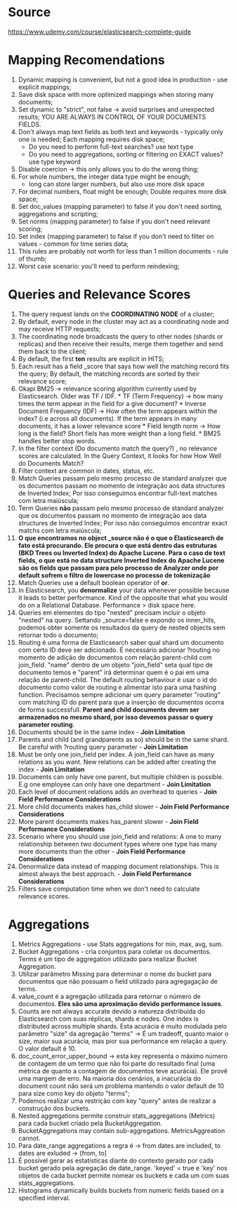 # Source

https://www.udemy.com/course/elasticsearch-complete-guide

# Mapping Recomendations

1. Dynamic mapping is convenient, but not a good idea in production - use explicit mappings;
2. Save disk space with more optimized mappings when storing many documents;
3. Set dynamic to "strict", not false -> avoid surprises and unexpected results; YOU ARE ALWAYS IN CONTROL OF YOUR DOCUMENTS FIELDS.
4. Don't always map text fields as both text and keywords - typically only one is needed; Each mapping requires disk space;
    * Do you need to perform full-text searches? use text type
    * Do you need to aggregations, sorting or filtering on EXACT values? use type keyword
5. Disable coercion -> this only allows you to do the wrong thing;
6. For whole numbers, the integer data type might be enough;
    * long can store larger numbers, but also use more disk space
7. For decimal numbers, float might be enough; Double requires more disk space;
8. Set doc_values (mapping parameter) to false if you don't need sorting, aggregations and scripting;
9. Set norms (mapping parameter) to false if you don't need relevant scoring;
10. Set index (mapping parameter) to false if you don't need to filter on values - common for time series data;
11. This rules are probably not worth for less than 1 million documents - rule of thumb;
12. Worst case scenario: you'll need to perform reindexing;

# Queries and Relevance Scores

1. The query request lands on the **COORDINATING NODE** of a cluster;
2. By default, every node in the cluster may act as a coordinating node and may receive HTTP requests;
3. The coordinating node broadcasts the query to other nodes (shards or replicas) and then receive their results, merge them together and send them back to the client;
4. By default, the first **ten** results are explicit in HITS;
5. Each result has a field _score that says how well the matching record fits the query; By default, the matching records are sorted by their relevance score;
6. Okapi BM25 -> relevance scoring algorithm currently used by Elasticsearch. Older was TF / IDF. 
         * TF (Term Frequency)  -> how many times the term appear in the field for a give document?
         * Inverse Document Frequency (IDF) -> How often the term appears within the index? (i.e across all documents). If the term appears in many documents, it has a lower            relevance score
         * Field length norm -> How long is the field? Short fiels has more weight than a long field.
         * BM25 handles better stop words.
7. In the filter context (Do documento match the query?) , no relevance scores are calculated. In the Query Context, it looks for how How Well do Documents Match?
8. Filter context are common in dates, status, etc.
9. Match Queries passam pelo mesmo processo de standard analyzer que os documentos passam no momento de integração aos data structures de Inverted Index; Por isso conseguimos   encontrar full-text matches com letra maiúscula;
10. Term Queries **não** passam pelo mesmo processo de standard analyzer que os documentos passam no momento de integração aos data structures de Inverted Index; Por isso não   conseguimos encontrar exact matchs com letra maiúscula;
11. **O que encontramos no object _source não é o que o Elasticsearch de fato está procurando. Ele procura o que está dentro das estruturas (BKD Trees ou Inverted Index) do Apache Lucene. Para o caso de text fields, o que está no data structure Inverted Index do Apache Lucene são os fields que passam para pelo processo de Analyzer onde por default sofrem o filtro de lowercase no processo de tokenização**
12. Match Queries use a default boolean operator of **or**.
13. In Elasticsearch, you **denormalize** your data whenever possible because it leads to better performance. Kind of the opposite that what you would do on a Relational Database. Performance > disk space here.
14. Queries em elementes do tipo "nested" precisam incluir o objeto "nested" na query. Settando _source=false e expondo os inner_hits, podemos obter somente os resultados da query de nested objects sem retornar todo o documento;
15. Routing é uma forma de Elasticsearch saber qual shard um documento com certo ID deve ser adicionado. É necessário adicionar ?routing no momento de adição de documentos com relação parent-child com join_field. "name" dentro de um objeto "join_field" seta qual tipo de documento temos e "parent" irá determinar quem é o pai em uma relação de parent-child. The default routing behaviour é usar o id do documento como valor de routing e alimentar isto para uma hashing function. Precisamos sempre adicionar um query parameter "routing" com matching ID do parent para que a inserção de documentos ocorra de forma successfull. **Parent and child documents devem ser armazenados no mesmo shard, por isso devemos passar o query parameter routing**.
16. Documents should be in the same index - **Join Limitation**
17. Parents and child (and grandparents as so) should be in the same shard. Be careful with ?routing query parameter - **Join Limitation**
18. Must be only one join_field per index. A join_field can have as many relations as you want. New relations can be added after creating the index - **Join Limitation**
19. Documents can only have one parent, but multiple children is possible. E.g one employee can only have one department - **Join Limitation**
20. Each level of document relations adds an overhead to queries - **Join Field Performance Considerations**
21. More child documents makes has_child slower - **Join Field Performance Considerations**
22. More parent documents makes has_parent slower - **Join Field Performance Considerations**
23. Scenario where you should use join_field and relations: A one to many relationship between two document types where one type has many more documents than the other - **Join Field Performance Considerations**
24. Denormalize data instead of mapping document relationships. This is almost always the best approach. - **Join Field Performance Considerations**
25. Filters save computation time when we don't need to calculate relevance scores.

# Aggregations

1. Metrics Aggregations - use Stats aggregations for min, max, avg, sum.
2. Bucket Aggregations - cria conjuntos para coletar os documentos. Terms é um tipo de aggregation utilizado para realizar Bucket Aggregation.
3. Utilizar parâmetro Missing para determinar o nome do bucket para documentos que não possuam o field utilizado para agregagação de terms.
4. value_count é a agregação utilizada para retornar o número de documentos. **Eles são uma aproximação devido performance issues**.
5. Counts are not always accurate devido a natureza distribuída do Elasticsearch com suas réplicas, shards e nodes. One index is distributed across multiple shards. Esta acurácia é muito modulada pelo parâmetro "size" da agregação "terms" -> É um tradeoff, quanto maior o size, maior sua acurácia, mas pior sua performance em relação a query. O valor default é 10.
6. doc_count_error_upper_bound -> esta key representa o máximo número de contagem de um termo que não foi parte do resultado final (uma métrica de quanto a contagem de documentos teve acurácia). Ele provê uma margem de erro. Na maioria dos cenários, a inacurácia do document count não será um problema mantendo o valor default de 10 para size como key do objeto "terms";
7. Podemos realizar uma restrição com key "query" antes de realizar a construção dos buckets.
8. Nested aggregations permite construir stats_aggregations (Metrics) para cada bucket criado pela BucketAggregation.
9. BucketAggregations may contain sub-aggregations. MetricsAggreation cannot.
10. Para date_range aggregations a regra é -> from dates are included, to dates are exluded -> (from, to]
11. É possível gerar as estatísticas diante do contexto gerado por cada bucket gerado pela agregação de date_range. 'keyed' = true e 'key' nos objetos de cada bucket permite nomear os buckets e cada um com suas stats_aggregations.
12. Histograms dynamically builds buckets from numeric fields based on a specified interval.







